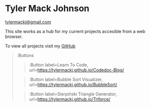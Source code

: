 # Tyler Mack Johnson
<tylermackj@gmail.com>

This site works as a hub for my current projects accesible from a web browser.

To view all projects visit my [GitHub](https://github.com/TylerMackJ)

> :Buttons
> > :Button label=Learn To Code, url=https://tylermackj.github.io/Codedoc-Blog/
>
> > :Button label=Bubble Sort Visualizer, url=https://tylermackj.github.io/BubbleSort/
>
> > :Button label=Sierpiński Triangle Generator, url=https://tylermackj.github.io/Triforce/